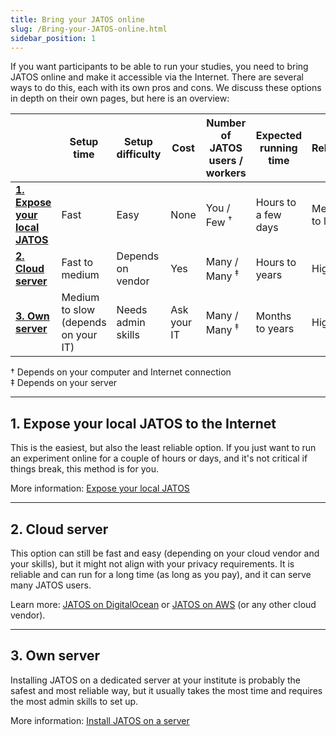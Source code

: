 ```yaml
---
title: Bring your JATOS online
slug: /Bring-your-JATOS-online.html
sidebar_position: 1
---
```


If you want participants to be able to run your studies, you need to bring JATOS online and make it accessible via the Internet. There are several ways to do this, each with its own pros and cons. We discuss these options in depth on their own pages, but here is an overview:

| | Setup time | Setup difficulty | Cost | Number of JATOS users / workers | Expected running time | Reliability | Privacy |
|-------------------|-------------------|-------------------|-------------------|-------------------|--------------------------|-------------|---------|
| **[1. Expose your local JATOS](#1-expose-your-local-jatos-to-the-internet)** | Fast | Easy | None | You / Few <sup>†</sup> | Hours to a few days | Medium to low | As good as your computer |
| **[2. Cloud server](#2-cloud-server)** | Fast to medium | Depends on vendor | Yes | Many / Many <sup>‡</sup> | Hours to years | High | Medium |
| **[3. Own server](#3-own-server)** | Medium to slow (depends on your IT) | Needs admin skills | Ask your IT | Many / Many <sup>‡</sup> | Months to years | High | High |

† Depends on your computer and Internet connection  
‡ Depends on your server

---

## 1. Expose your local JATOS to the Internet

This is the easiest, but also the least reliable option. If you just want to run an experiment online for a couple of hours or days, and it's not critical if things break, this method is for you.

More information: [Expose your local JATOS](Expose-your-local-JATOS.html)

---

## 2. Cloud server

This option can still be fast and easy (depending on your cloud vendor and your skills), but it might not align with your privacy requirements. It is reliable and can run for a long time (as long as you pay), and it can serve many JATOS users.

Learn more: [JATOS on DigitalOcean](JATOS-on-DigitalOcean.html) or [JATOS on AWS](JATOS-in-Amazons-Cloud-without-Docker.html) (or any other cloud vendor).

---

## 3. Own server

Installing JATOS on a dedicated server at your institute is probably the safest and most reliable way, but it usually takes the most time and requires the most admin skills to set up.

More information: [Install JATOS on a server](JATOS-on-a-server.html)
